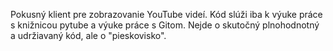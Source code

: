 Pokusný klient pre zobrazovanie YouTube videí. Kód slúži iba k výuke práce s knižnicou pytube a výuke práce s Gitom. Nejde o skutočný plnohodnotný a udržiavaný kód, ale o "pieskovisko".
